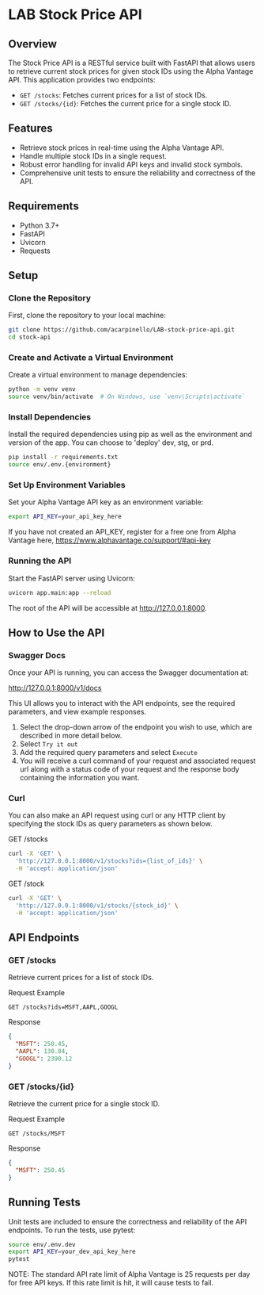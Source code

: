 # LAB Stock Price API

## Overview

The Stock Price API is a RESTful service built with FastAPI that allows users to retrieve current stock prices for given stock IDs using the Alpha Vantage API. This application provides two endpoints:

- `GET /stocks`: Fetches current prices for a list of stock IDs.
- `GET /stocks/{id}`: Fetches the current price for a single stock ID.

## Features

- Retrieve stock prices in real-time using the Alpha Vantage API.
- Handle multiple stock IDs in a single request.
- Robust error handling for invalid API keys and invalid stock symbols.
- Comprehensive unit tests to ensure the reliability and correctness of the API.

## Requirements

- Python 3.7+
- FastAPI
- Uvicorn
- Requests

## Setup

### Clone the Repository

First, clone the repository to your local machine:

```bash
git clone https://github.com/acarpinello/LAB-stock-price-api.git
cd stock-api
```

### Create and Activate a Virtual Environment
Create a virtual environment to manage dependencies:

```bash
python -m venv venv
source venv/bin/activate  # On Windows, use `venv\Scripts\activate`
```

### Install Dependencies
Install the required dependencies using pip as well as the environment and version of the app. You can choose to 'deploy' dev, stg, or prd. 

```bash
pip install -r requirements.txt
source env/.env.{environment}
```

### Set Up Environment Variables
Set your Alpha Vantage API key as an environment variable:
```bash
export API_KEY=your_api_key_here
```
If you have not created an API_KEY, register for a free one from Alpha Vantage here, https://www.alphavantage.co/support/#api-key

### Running the API
Start the FastAPI server using Uvicorn:

```bash
uvicorn app.main:app --reload
```
The root of the API will be accessible at http://127.0.0.1:8000.

## How to Use the API
### Swagger Docs
Once your API is running, you can access the Swagger documentation at:

http://127.0.0.1:8000/v1/docs

This UI allows you to interact with the API endpoints, see the required parameters, and view example responses.

1. Select the drop-down arrow of the endpoint you wish to use, which are described in more detail below.
2. Select `Try it out`
3. Add the required query parameters and select `Execute`
4. You will receive a curl command of your request and associated request url along with a status code of your request and the response body containing the information you want. 

### Curl
You can also make an API request using curl or any HTTP client by specifying the stock IDs as query parameters as shown below. 

GET /stocks
```bash
curl -X 'GET' \
  'http://127.0.0.1:8000/v1/stocks?ids={list_of_ids}' \
  -H 'accept: application/json'
```
GET /stock
```bash
curl -X 'GET' \
  'http://127.0.0.1:8000/v1/stocks/{stock_id}' \
  -H 'accept: application/json'
```
## API Endpoints

### GET /stocks
Retrieve current prices for a list of stock IDs.

Request Example
```http
GET /stocks?ids=MSFT,AAPL,GOOGL
```

Response 
```json
{
  "MSFT": 250.45,
  "AAPL": 130.84,
  "GOOGL": 2390.12
}
```

### GET /stocks/{id}
Retrieve the current price for a single stock ID.

Request Example
```http
GET /stocks/MSFT
```

Response
```json
{
  "MSFT": 250.45
}
```

## Running Tests
Unit tests are included to ensure the correctness and reliability of the API endpoints. To run the tests, use pytest:

```bash
source env/.env.dev
export API_KEY=your_dev_api_key_here
pytest
```

NOTE: The standard API rate limit of Alpha Vantage is 25 requests per day for free API keys. If this rate limit is hit, it will cause tests to fail. 
